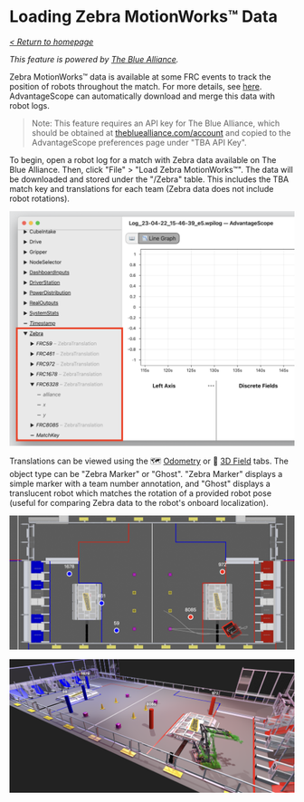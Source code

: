 # Loading Zebra MotionWorks™ Data

_[< Return to homepage](/docs/INDEX.md)_

_This feature is powered by [The Blue Alliance](https://www.thebluealliance.com)._

Zebra MotionWorks™ data is available at some FRC events to track the position of robots throughout the match. For more details, see [here](https://www.firstinspires.org/robotics/frc/blog/2023-zebra-motionworks-for-first-robotics-competition-at-the-first-championship). AdvantageScope can automatically download and merge this data with robot logs.

> Note: This feature requires an API key for The Blue Alliance, which should be obtained at [thebluealliance.com/account](https://www.thebluealliance.com/account) and copied to the AdvantageScope preferences page under "TBA API Key".

To begin, open a robot log for a match with Zebra data available on The Blue Alliance. Then, click "File" > "Load Zebra MotionWorks™". The data will be downloaded and stored under the "/Zebra" table. This includes the TBA match key and translations for each team (Zebra data does not include robot rotations).

![Zebra fields](/docs/resources/zebra/zebra-1.png)

Translations can be viewed using the 🗺️ [Odometry](/docs/tabs/ODOMETRY.md) or 👀 [3D Field](/docs/tabs/3D-FIELD.md) tabs. The object type can be "Zebra Marker" or "Ghost". "Zebra Marker" displays a simple marker with a team number annotation, and "Ghost" displays a translucent robot which matches the rotation of a provided robot pose (useful for comparing Zebra data to the robot's onboard localization).

![Zebra data on odometry tab](/docs/resources/zebra/zebra-2.png)

![Zebra data on 3D field](/docs/resources/zebra/zebra-3.png)
